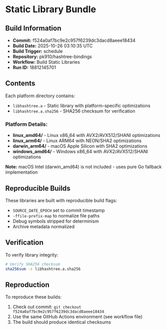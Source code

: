 # Static Library Bundle

## Build Information
- **Commit:** f524a0af7bc9e2c957f6239dc3dacd8aeee18434
- **Build Date:** 2025-10-26 03:10:35 UTC
- **Build Trigger:** schedule
- **Repository:** pk910/hashtree-bindings
- **Workflow:** Build Static Libraries
- **Run ID:** 18812145701

## Contents
Each platform directory contains:
- `libhashtree.a` - Static library with platform-specific optimizations
- `libhashtree.a.sha256` - SHA256 checksum for verification

### Platform Details:
- **linux_amd64/** - Linux x86_64 with AVX2/AVX512/SHANI optimizations
- **linux_arm64/** - Linux ARM64 with NEON/SHA2 optimizations
- **darwin_arm64/** - macOS Apple Silicon with SHA2 optimizations
- **windows_amd64/** - Windows x86_64 with AVX2/AVX512/SHANI optimizations

**Note:** macOS Intel (darwin_amd64) is not included - uses pure Go fallback implementation

## Reproducible Builds
These libraries are built with reproducible build flags:
- `SOURCE_DATE_EPOCH` set to commit timestamp
- `-ffile-prefix-map` to normalize file paths
- Debug symbols stripped for determinism
- Archive metadata normalized

## Verification
To verify library integrity:
```bash
# Verify SHA256 checksum
sha256sum -c libhashtree.a.sha256

```

## Reproduction
To reproduce these builds:
1. Check out commit: `git checkout f524a0af7bc9e2c957f6239dc3dacd8aeee18434`
2. Use the same GitHub Actions environment (see workflow file)
3. The build should produce identical checksums
